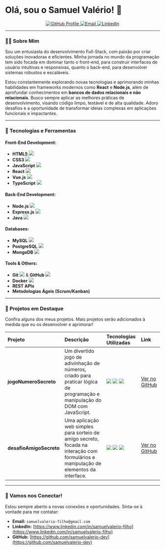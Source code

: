 # Olá, sou o Samuel Valério! 👋

<p align="center">
  <a href="https://github.com/samuelvalerio-dev">
    <img src="https://img.shields.io/badge/GitHub-Profile-181717?style=for-the-badge&logo=github&logoColor=white" alt="GitHub Profile">
  </a>
  <a href="mailto:seu-email-aqui@example.com">
    <img src="https://img.shields.io/badge/Email-Contact%20Me-EA4335?style=for-the-badge&logo=gmail&logoColor=white" alt="Email">
  </a>
  <a href="https://www.linkedin.com/in/seu-linkedin-aqui/">
    <img src="https://img.shields.io/badge/LinkedIn-Connect-0A66C2?style=for-the-badge&logo=linkedin&logoColor=white" alt="LinkedIn">
  </a>
</p>

---

### 👨‍💻 Sobre Mim

Sou um entusiasta do desenvolvimento Full-Stack, com paixão por criar soluções inovadoras e eficientes. Minha jornada no mundo da programação tem sido focada em dominar tanto o front-end, para construir interfaces de usuário intuitivas e responsivas, quanto o back-end, para desenvolver sistemas robustos e escaláveis.

Estou constantemente explorando novas tecnologias e aprimorando minhas habilidades em frameworks modernos como **React** e **Node.js**, além de aprofundar conhecimentos em **bancos de dados relacionais e não relacionais**. Busco sempre aplicar as melhores práticas de desenvolvimento, visando código limpo, testável e de alta qualidade. Adoro desafios e a oportunidade de transformar ideias complexas em aplicações funcionais e impactantes.

---

### 🚀 Tecnologias e Ferramentas

#### **Front-End Development:**
* **HTML5** <img src="https://img.shields.io/badge/-HTML5-E34F26?style=flat-square&logo=html5&logoColor=white">
* **CSS3** <img src="https://img.shields.io/badge/-CSS3-1572B6?style=flat-square&logo=css3&logoColor=white">
* **JavaScript** <img src="https://img.shields.io/badge/-JavaScript-F7DF1E?style=flat-square&logo=javascript&logoColor=black">
* **React** <img src="https://img.shields.io/badge/-React-61DAFB?style=flat-square&logo=react&logoColor=white">
* **Vue.js** <img src="https://img.shields.io/badge/-Vue.js-4FC08D?style=flat-square&logo=vue.js&logoColor=white">
* **TypeScript** <img src="https://img.shields.io/badge/-TypeScript-007ACC?style=flat-square&logo=typescript&logoColor=white">

#### **Back-End Development:**
* **Node.js** <img src="https://img.shields.io/badge/-Node.js-339933?style=flat-square&logo=node.js&logoColor=white">
* **Express.js** <img src="https://img.shields.io/badge/-Express.js-000000?style=flat-square&logo=express&logoColor=white">
* **Java** <img src="https://img.shields.io/badge/-Java-007396?style=flat-square&logo=java&logoColor=white">

#### **Databases:**
* **MySQL** <img src="https://img.shields.io/badge/-MySQL-4479A1?style=flat-square&logo=mysql&logoColor=white">
* **PostgreSQL** <img src="https://img.shields.io/badge/-PostgreSQL-336791?style=flat-square&logo=postgresql&logoColor=white">
* **MongoDB** <img src="https://img.shields.io/badge/-MongoDB-47A248?style=flat-square&logo=mongodb&logoColor=white">

#### **Tools & Others:**
* **Git** <img src="https://img.shields.io/badge/-Git-F05032?style=flat-square&logo=git&logoColor=white"> & **GitHub** <img src="https://img.shields.io/badge/-GitHub-181717?style=flat-square&logo=github&logoColor=white">
* **Docker** <img src="https://img.shields.io/badge/-Docker-2496ED?style=flat-square&logo=docker&logoColor=white">
* **REST APIs**
* **Metodologias Ágeis (Scrum/Kanban)**

---

### 🌟 Projetos em Destaque

Confira alguns dos meus projetos. Mais projetos serão adicionados à medida que eu os desenvolver e aprimorar!

| Projeto               | Descrição                                                                                                  | Tecnologias Utilizadas                                                                                                                                                                                                                                                                                                                                     | Link                                                                      |
| :-------------------- | :--------------------------------------------------------------------------------------------------------- | :--------------------------------------------------------------------------------------------------------------------------------------------------------------------------------------------------------------------------------------------------------------------------------------------------------------------------------------------------------- | :------------------------------------------------------------------------ |
| **jogoNumeroSecreto** | Um divertido jogo de adivinhação de números, criado para praticar lógica de programação e manipulação do DOM com JavaScript. | <img src="https://img.shields.io/badge/-HTML5-E34F26?style=flat-square&logo=html5&logoColor=white"> <img src="https://img.shields.io/badge/-CSS3-1572B6?style=flat-square&logo=css3&logoColor=white"> <img src="https://img.shields.io/badge/-JavaScript-F7DF1E?style=flat-square&logo=javascript&logoColor=black"> | [Ver no GitHub](https://github.com/samuelvalerio-dev/jogoNumeroSecreto)   |
| **desafioAmigoSecreto** | Uma aplicação web simples para sorteio de amigo secreto, focada na interação com formulários e manipulação de elementos da interface.   | <img src="https://img.shields.io/badge/-HTML5-E34F26?style=flat-square&logo=html5&logoColor=white"> <img src="https://img.shields.io/badge/-CSS3-1572B6?style=flat-square&logo=css3&logoColor=white"> <img src="https://img.shields.io/badge/-JavaScript-F7DF1E?style=flat-square&logo=javascript&logoColor=black"> | [Ver no GitHub](https://github.com/samuelvalerio-dev/desafioAmigoSecreto) |

---

### 💬 Vamos nos Conectar!

Estou sempre aberto a novas conexões e oportunidades. Sinta-se à vontade para me contatar:

* **Email:** `samuelvalerio-filho@gmail.com`
* **LinkedIn:** [https://www.linkedin.com/in/samuelvalerio-filho](https://www.linkedin.com/in/samuelvalerio-filho)
* **GitHub:** [https://github.com/samuelvalerio-dev](https://github.com/samuelvalerio-dev)
